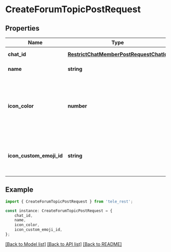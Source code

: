 # CreateForumTopicPostRequest


## Properties

Name | Type | Description | Notes
------------ | ------------- | ------------- | -------------
**chat_id** | [**RestrictChatMemberPostRequestChatId**](RestrictChatMemberPostRequestChatId.md) |  | [default to undefined]
**name** | **string** | Topic name, 1-128 characters | [default to undefined]
**icon_color** | **number** | Color of the topic icon in RGB format. Currently, must be one of 7322096 (0x6FB9F0), 16766590 (0xFFD67E), 13338331 (0xCB86DB), 9367192 (0x8EEE98), 16749490 (0xFF93B2), or 16478047 (0xFB6F5F) | [optional] [default to undefined]
**icon_custom_emoji_id** | **string** | Unique identifier of the custom emoji shown as the topic icon. Use [getForumTopicIconStickers](https://core.telegram.org/bots/api/#getforumtopiciconstickers) to get all allowed custom emoji identifiers. | [optional] [default to undefined]

## Example

```typescript
import { CreateForumTopicPostRequest } from 'tele_rest';

const instance: CreateForumTopicPostRequest = {
    chat_id,
    name,
    icon_color,
    icon_custom_emoji_id,
};
```

[[Back to Model list]](../README.md#documentation-for-models) [[Back to API list]](../README.md#documentation-for-api-endpoints) [[Back to README]](../README.md)
